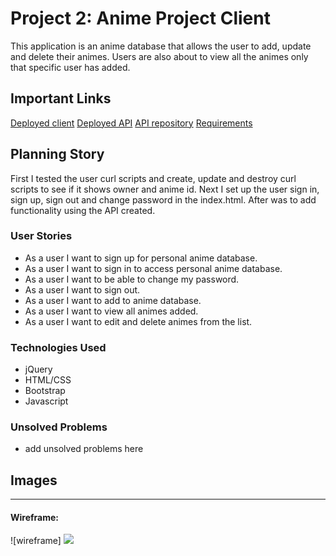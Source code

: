 # Project 2: Anime Project Client

This application is an anime database that allows the user to add, update and delete their animes. Users are also about to view all the animes only that specific user has added.

## Important Links
<a href="https://dhdonaldha1.github.io/project-2-client/">Deployed client</a>
<a href="https://intense-hamlet-48353.herokuapp.com/">Deployed API</a>
<a href="https://github.com/dhdonaldha1/project-2-api">API repository</a>
<a href="https://git.generalassemb.ly/ga-wdi-boston/full-stack-project/blob/master/requirements.md">Requirements</a>

## Planning Story
First I tested the user curl scripts and create, update and destroy curl scripts to see if it shows owner and anime id. Next I set up the user sign in, sign up, sign out and change password in the index.html. After was to add functionality using the API created.  

### User Stories

- As a user I want to sign up for personal anime database.
- As a user I want to sign in to access personal anime database.
- As a user I want to be able to change my password.
- As a user I want to sign out.
- As a user I want to add to anime database.
- As a user I want to view all animes added.
- As a user I want to edit and delete animes from the list.

### Technologies Used

- jQuery
- HTML/CSS
- Bootstrap
- Javascript


### Unsolved Problems

- add unsolved problems here

## Images

---

#### Wireframe:
![wireframe]
<img src="https://i.imgur.com/pibdRun.jpg">
